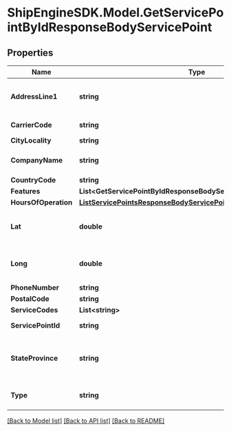 # ShipEngineSDK.Model.GetServicePointByIdResponseBodyServicePoint

## Properties

Name | Type | Description | Notes
------------ | ------------- | ------------- | -------------
**AddressLine1** | **string** | The first line of the street address.  For some addresses, this may be the only line.  Other addresses may require 2 or 3 lines. | [optional] 
**CarrierCode** | **string** | A [shipping carrier](https://www.shipengine.com/docs/carriers/setup/), such as &#x60;fedex&#x60;, &#x60;dhl_express&#x60;, &#x60;stamps_com&#x60;, etc.  | [optional] 
**CityLocality** | **string** | The name of the city or locality | [optional] 
**CompanyName** | **string** | If this is a business address, then the company name should be specified here. | [optional] 
**CountryCode** | **string** | A two-letter [ISO 3166-1 country code](https://en.wikipedia.org/wiki/ISO_3166-1)  | [optional] 
**Features** | **List&lt;GetServicePointByIdResponseBodyServicePoint.FeaturesEnum&gt;** | Service features | [optional] 
**HoursOfOperation** | [**ListServicePointsResponseBodyServicePointsInnerHoursOfOperation**](ListServicePointsResponseBodyServicePointsInnerHoursOfOperation.md) |  | [optional] 
**Lat** | **double** | The latitude of the point. Represented as signed degrees. Required if long is provided. http://www.geomidpoint.com/latlon.html | [optional] 
**Long** | **double** | The longitude of the point. Represented as signed degrees. Required if lat is provided. http://www.geomidpoint.com/latlon.html | [optional] 
**PhoneNumber** | **string** | Phone number associated | [optional] 
**PostalCode** | **string** | postal code | [optional] 
**ServiceCodes** | **List&lt;string&gt;** |  | [optional] 
**ServicePointId** | **string** | A unique identifier for a carrier drop off point. | [optional] 
**StateProvince** | **string** | The state or province. For some countries (including the U.S.) only abbreviations are allowed. Other countries allow the full name or abbreviation. | [optional] 
**Type** | **string** | Service point type | [optional] [default to TypeEnum.Pudo]

[[Back to Model list]](../../README.md#documentation-for-models) [[Back to API list]](../../README.md#documentation-for-api-endpoints) [[Back to README]](../../README.md)

